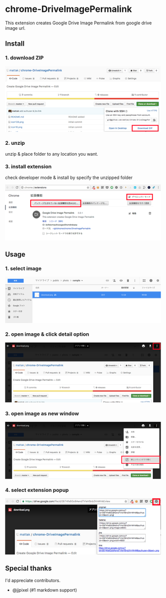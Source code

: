 # chrome-DriveImagePermalink

This extension creates Google Drive Image Permalink from google drive image url.

## Install

### 1. download ZIP

![Download](./art/download.png)

### 2. unzip

unzip & place folder to any location you want.

### 3. install extension

check developer mode & install by specify the unzipped folder

![Extension](./art/extension.png)

## Usage

### 1. select image

![UsageSelectImage](./art/usage_select_image.png)

### 2. open image & click detail option

![UsageOpenDetail](./art/usage_open_detail.png)

### 3. open image as new window

![UsageNewWindow](./art/usage_new_window.png)

### 4. select extension popup

![UsagePopup](./art/usage_popup.png)


## Special thanks

I'd appreciate contributors.

- @jjpixel (#1 markdown support)

